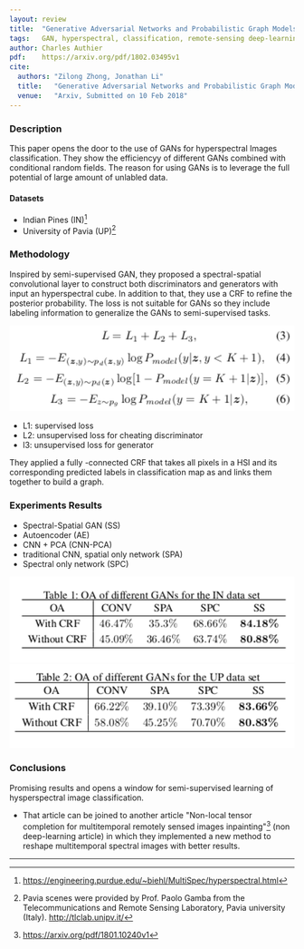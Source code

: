 ```yaml
---
layout: review
title:  "Generative Adversarial Networks and Probabilistic Graph Models for Hyperspectral Image Classification"
tags:   GAN, hyperspectral, classification, remote-sensing deep-learning
author: Charles Authier
pdf:    https://arxiv.org/pdf/1802.03495v1
cite:
  authors: "Zilong Zhong, Jonathan Li"
  title:   "Generative Adversarial Networks and Probabilistic Graph Models for Hyperspectral Image Classification"
  venue:   "Arxiv, Submitted on 10 Feb 2018"
---
```


### Description
This paper opens the door to the use of GANs for hyperspectral Images classification.
They show the efficiencyy of different GANs combined with conditional random fields. The reason for using GANs is to leverage the full potential of large amount of unlabled data.

#### Datasets
- Indian Pines (IN)[^fn2]
- University of Pavia (UP)[^fn3]

### Methodology
Inspired by semi-supervised GAN, they proposed a spectral-spatial convolutional layer to construct both discriminators and generators with input an hyperspectral cube. In addition to that, they use a CRF to refine the posterior probability. The loss is not suitable for GANs so they include labeling information to generalize the GANs to semi-supervised tasks.

<img src="/article/images/ganHSI/ganhsi_metho.png" width="600">

- L1: supervised loss
- L2: unsupervised loss for cheating discriminator
- l3: unsupervised loss for generator

They applied a fully -connected CRF that takes all pixels in a HSI and its corresponding predicted labels in classification map as and links them together to build a graph.

### Experiments Results
- Spectral-Spatial GAN (SS)
- Autoencoder (AE)
- CNN + PCA (CNN-PCA)
- traditional CNN, spatial only network (SPA)
- Spectral only network (SPC)

<img src="/article/images/ganHSI/ganhsi_t1.png" width="600">

<img src="/article/images/ganHSI/ganhsi_t2.png" width="600">

### Conclusions
Promising results and opens a window for semi-supervised learning of hysperspectral image classification.
* That article can be joined to another article "Non-local tensor completion for multitemporal remotely sensed images inpainting"[^fn] (non deep-learning article) in which they implemented a new method to reshape multitemporal spectral images with better results.

***

[^fn]: https://arxiv.org/pdf/1801.10240v1
[^fn2]: https://engineering.purdue.edu/~biehl/MultiSpec/hyperspectral.html
[^fn3]: Pavia scenes were provided by Prof. Paolo Gamba from the Telecommunications and Remote Sensing Laboratory, Pavia university (Italy). http://tlclab.unipv.it/
